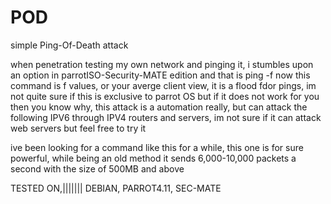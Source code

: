 # POD
simple Ping-Of-Death attack 


when penetration testing my own network and pinging it, i stumbles upon an option in parrotISO-Security-MATE edition and that is ping -f now this command is f values, or your averge client view, it is a flood fdor pings, im not quite sure if this is exclusive to parrot OS but if it does not work for you then you know why, this attack is a automation really, but can attack the following IPV6 through IPV4 routers and servers, im not sure if it can attack web servers but feel free to try it 


ive been looking for a command like this for a while, this one is for sure powerful, while being an old method it sends 6,000-10,000 packets a second with the size of 500MB and above


TESTED ON,||||||| DEBIAN, PARROT4.11, SEC-MATE
